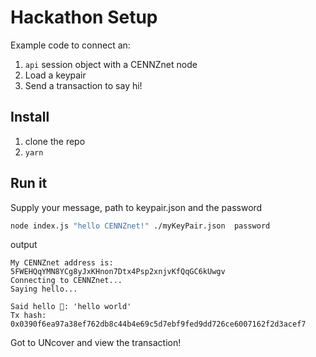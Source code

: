 # Hackathon Setup

Example code to connect an:
1) `api` session object with a CENNZnet node
2) Load a keypair
3) Send a transaction to say hi!

## Install
1) clone the repo
2) `yarn`

## Run it
Supply your message, path to keypair.json and the password
```bash
node index.js "hello CENNZnet!" ./myKeyPair.json  password
```

output 
```
My CENNZnet address is: 5FWEHQqYMN8YCg8yJxKHnon7Dtx4Psp2xnjvKfQqGC6kUwgv
Connecting to CENNZnet...
Saying hello...

Said hello 🚀: 'hello world'
Tx hash: 0x0390f6ea97a38ef762db8c44b4e69c5d7ebf9fed9dd726ce6007162f2d3acef7
```

Got to UNcover and view the transaction!
